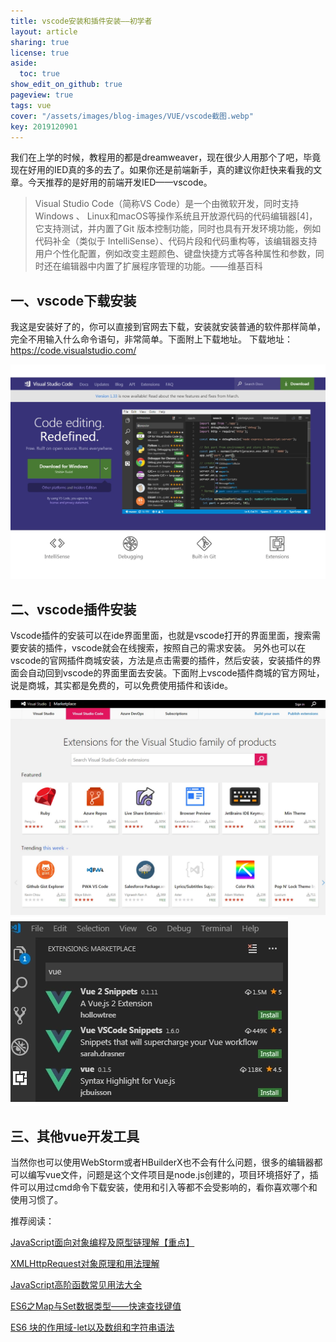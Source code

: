 ```yaml
---
title: vscode安装和插件安装——初学者
layout: article
sharing: true
license: true
aside:
  toc: true
show_edit_on_github: true
pageview: true
tags: vue
cover: "/assets/images/blog-images/VUE/vscode截图.webp"
key: 2019120901
---
```


我们在上学的时候，教程用的都是dreamweaver，现在很少人用那个了吧，毕竟现在好用的IED真的多的去了。如果你还是前端新手，真的建议你赶快来看我的文章。今天推荐的是好用的前端开发IED——vscode。

> Visual Studio Code（简称VS Code）是一个由微软开发，同时支持Windows 、 Linux和macOS等操作系统且开放源代码的代码编辑器[4]，它支持测试，并内置了Git 版本控制功能，同时也具有开发环境功能，例如代码补全（类似于 IntelliSense）、代码片段和代码重构等，该编辑器支持用户个性化配置，例如改变主题颜色、键盘快捷方式等各种属性和参数，同时还在编辑器中内置了扩展程序管理的功能。——维基百科



## 一、vscode下载安装

我这是安装好了的，你可以直接到官网去下载，安装就安装普通的软件那样简单，完全不用输入什么命令语句，非常简单。下面附上下载地址。
下载地址：https://code.visualstudio.com/

![](/assets/images/blog-images/VUE/vscode截图.webp)


## 二、vscode插件安装

Vscode插件的安装可以在ide界面里面，也就是vscode打开的界面里面，搜索需要安装的插件，vscode就会在线搜索，按照自己的需求安装。
另外也可以在vscode的官网插件商城安装，方法是点击需要的插件，然后安装，安装插件的界面会自动回到vscode的界面里面去安装。下面附上vscode插件商城的官方网址，说是商城，其实都是免费的，可以免费使用插件和该ide。

![](/assets/images/blog-images/VUE/code插件库.webp)
![](/assets/images/blog-images/VUE/code插件安装.webp)


## 三、其他vue开发工具

当然你也可以使用WebStorm或者HBuilderX也不会有什么问题，很多的编辑器都可以编写vue文件，问题是这个文件项目是node.js创建的，项目环境搭好了，插件可以用过cmd命令下载安装，使用和引入等都不会受影响的，看你喜欢哪个和使用习惯了。

推荐阅读：

[JavaScript面向对象编程及原型链理解【重点】](https://muitlog.com/2019/12/03/javascript.html)


[XMLHttpRequest对象原理和用法理解](https://muitlog.com/2019/12/02/xml-httprequest.html)


[JavaScript高阶函数常见用法大全](https://muitlog.com/2019/12/02/JavaScript%E9%AB%98%E9%98%B6%E5%87%BD%E6%95%B0.html)


[ES6之Map与Set数据类型——快速查找键值](https://muitlog.com/2019/11/29/es6-map-set.html)


[ES6 块的作用域-let以及数组和字符串语法](https://muitlog.com/2019/11/28/es6-let.html)